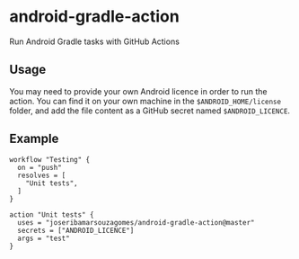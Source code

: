 # android-gradle-action

Run Android Gradle tasks with GitHub Actions

## Usage

You may need to provide your own Android licence in order to run the action. You can find it on your own machine in the `$ANDROID_HOME/license` folder, and add the file content as a GitHub secret named `$ANDROID_LICENCE`.

## Example

```
workflow "Testing" {
  on = "push"
  resolves = [
    "Unit tests",
  ]
}

action "Unit tests" {
  uses = "joseribamarsouzagomes/android-gradle-action@master"
  secrets = ["ANDROID_LICENCE"]
  args = "test"
}
```